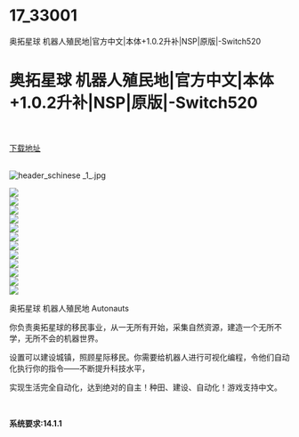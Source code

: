 # 17_33001
奥拓星球 机器人殖民地|官方中文|本体+1.0.2升补|NSP|原版|-Switch520
# 奥拓星球 机器人殖民地|官方中文|本体+1.0.2升补|NSP|原版|-Switch520
 <br/></br>
[下载地址](https://www.switch520.cc/article/33001 "下载地址")
<br/></br>

<p><img title="header_schinese _1_.jpg" src="https://www.switch520.cc/muke_img/2022_06_17_05417e2c4cb92.jpg" alt="header_schinese _1_.jpg"></p>
<p><img src="https://cdn.cloudflare.steamstatic.com/steam/apps/979120/extras/Autonauts_Announcement_Gif_5.gif?t=1654515324"><br>
<img src="https://cdn.cloudflare.steamstatic.com/steam/apps/979120/extras/Autonauts_Announcement_Gif_1.gif?t=1654515324"><br>
<img src="https://cdn.cloudflare.steamstatic.com/steam/apps/979120/extras/Autonauts_Announcement_Gif_2.gif?t=1654515324"><br>
<img src="https://cdn.cloudflare.steamstatic.com/steam/apps/979120/ss_37fd72bc903110a8db03d2dc1a878c5ff81fc4d3.600x338.jpg?t=1654515324"><br>
<img src="https://cdn.cloudflare.steamstatic.com/steam/apps/979120/ss_7af3f8a884df2c7fcced9a4482450bda05771acb.600x338.jpg?t=1654515324"><br>
<img src="https://cdn.cloudflare.steamstatic.com/steam/apps/979120/ss_206f411c7a55bc88511957f24471ebc7084abcf3.600x338.jpg?t=1654515324"><br>
<img src="https://cdn.cloudflare.steamstatic.com/steam/apps/979120/ss_ad5fd5ab0f7dc462896ed700f5ef9ef6b49556f5.600x338.jpg?t=1654515324"><br>
<img src="https://cdn.cloudflare.steamstatic.com/steam/apps/979120/ss_3e6febda844888964bb71d3a82d3bbb58f8eddde.600x338.jpg?t=1654515324"><br>
<img src="https://cdn.cloudflare.steamstatic.com/steam/apps/979120/ss_89c0393fdb314d5fb92edab3baa5435363b2f8ee.600x338.jpg?t=1654515324"><br>
<img src="https://cdn.cloudflare.steamstatic.com/steam/apps/979120/ss_52a93c74ca2323ea6de79b00b72bbf9e6308d8d8.600x338.jpg?t=1654515324"><br>
<img src="https://cdn.cloudflare.steamstatic.com/steam/apps/979120/ss_0e60d8f5fc741129ae8d8a20f7c4559e6a7d9975.600x338.jpg?t=1654515324"><br>
<img src="https://cdn.cloudflare.steamstatic.com/steam/apps/979120/ss_43a054442c029b17235417f55e5bad632e785482.600x338.jpg?t=1654515324"></p>
<p>奥拓星球 机器人殖民地 Autonauts</p>
<p>你负责奥拓星球的移民事业，从一无所有开始，采集自然资源，建造一个无所不学，无所不会的机器世界。</p>
<p>设置可以建设城镇，照顾星际移民。你需要给机器人进行可视化编程，令他们自动化执行你的指令——不断提升科技水平，</p>
<p>实现生活完全自动化，达到绝对的自主！种田、建设、自动化！游戏支持中文。</p>
<p>&nbsp;</p>
<p><strong>系统要求:14.1.1</strong></p>



